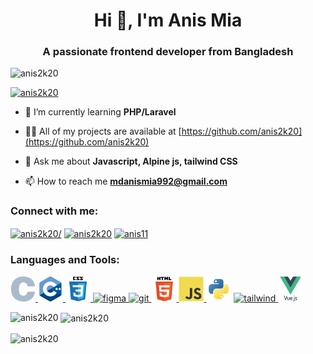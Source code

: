 <h1 align="center">Hi 👋, I'm Anis Mia</h1>
<h3 align="center">A passionate frontend developer from Bangladesh</h3>

<p align="left"> <img src="https://komarev.com/ghpvc/?username=anis2k20&label=Profile%20views&color=0e75b6&style=flat" alt="anis2k20" /> </p>

<p align="left"> <a href="https://github.com/ryo-ma/github-profile-trophy"><img src="https://github-profile-trophy.vercel.app/?username=anis2k20" alt="anis2k20" /></a> </p>

- 🌱 I’m currently learning **PHP/Laravel**

- 👨‍💻 All of my projects are available at [https://github.com/anis2k20](https://github.com/anis2k20)

- 💬 Ask me about **Javascript, Alpine js, tailwind CSS**

- 📫 How to reach me **mdanismia992@gmail.com**

<h3 align="left">Connect with me:</h3>
<p align="left">
<a href="https://linkedin.com/in/anis2k20/" target="blank"><img align="center" src="https://raw.githubusercontent.com/rahuldkjain/github-profile-readme-generator/master/src/images/icons/Social/linked-in-alt.svg" alt="anis2k20/" height="30" width="40" /></a>
<a href="https://fb.com/anis2k20" target="blank"><img align="center" src="https://raw.githubusercontent.com/rahuldkjain/github-profile-readme-generator/master/src/images/icons/Social/facebook.svg" alt="anis2k20" height="30" width="40" /></a>
<a href="https://dribbble.com/anis11" target="blank"><img align="center" src="https://raw.githubusercontent.com/rahuldkjain/github-profile-readme-generator/master/src/images/icons/Social/dribbble.svg" alt="anis11" height="30" width="40" /></a>
</p>

<h3 align="left">Languages and Tools:</h3>
<p align="left"><a href="https://www.cprogramming.com/" target="_blank" rel="noreferrer"> <img src="https://raw.githubusercontent.com/devicons/devicon/master/icons/c/c-original.svg" alt="c" width="40" height="40"/> </a> <a href="https://www.w3schools.com/cpp/" target="_blank" rel="noreferrer"> <img src="https://raw.githubusercontent.com/devicons/devicon/master/icons/cplusplus/cplusplus-original.svg" alt="cplusplus" width="40" height="40"/> </a> <a href="https://www.w3schools.com/css/" target="_blank" rel="noreferrer"> <img src="https://raw.githubusercontent.com/devicons/devicon/master/icons/css3/css3-original-wordmark.svg" alt="css3" width="40" height="40"/> </a> <a href="https://www.figma.com/" target="_blank" rel="noreferrer"> <img src="https://www.vectorlogo.zone/logos/figma/figma-icon.svg" alt="figma" width="40" height="40"/> </a> <a href="https://git-scm.com/" target="_blank" rel="noreferrer"> <img src="https://www.vectorlogo.zone/logos/git-scm/git-scm-icon.svg" alt="git" width="40" height="40"/> </a> <a href="https://www.w3.org/html/" target="_blank" rel="noreferrer"> <img src="https://raw.githubusercontent.com/devicons/devicon/master/icons/html5/html5-original-wordmark.svg" alt="html5" width="40" height="40"/> </a> <a href="https://developer.mozilla.org/en-US/docs/Web/JavaScript" target="_blank" rel="noreferrer"> <img src="https://raw.githubusercontent.com/devicons/devicon/master/icons/javascript/javascript-original.svg" alt="javascript" width="40" height="40"/> </a><img src="https://raw.githubusercontent.com/devicons/devicon/master/icons/python/python-original.svg" alt="python" width="40" height="40"/> </a> <a href="https://tailwindcss.com/" target="_blank" rel="noreferrer"> <img src="https://www.vectorlogo.zone/logos/tailwindcss/tailwindcss-icon.svg" alt="tailwind" width="40" height="40"/> </a> <a href="https://vuejs.org/" target="_blank" rel="noreferrer"> <img src="https://raw.githubusercontent.com/devicons/devicon/master/icons/vuejs/vuejs-original-wordmark.svg" alt="vuejs" width="40" height="40"/> </a> </p>

<p><img align="left" src="https://github-readme-stats.vercel.app/api/top-langs?username=anis2k20&show_icons=true&locale=en&layout=compact" alt="anis2k20" /></p>

<p>&nbsp;<img align="center" src="https://github-readme-stats.vercel.app/api?username=anis2k20&show_icons=true&locale=en" alt="anis2k20" /></p>

<p><img align="center" src="https://github-readme-streak-stats.herokuapp.com/?user=anis2k20&" alt="anis2k20" /></p>
